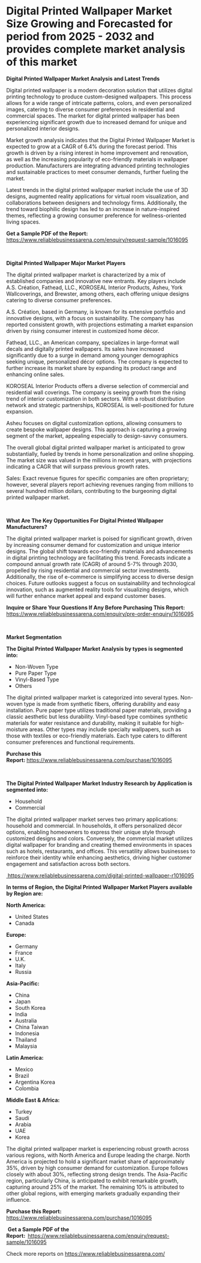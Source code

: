 <p><h1>Digital Printed Wallpaper Market Size Growing and Forecasted for period from 2025 - 2032 and provides complete market analysis of this market</h1></p><p><strong>Digital Printed Wallpaper Market Analysis and Latest Trends</strong></p>
<p><p>Digital printed wallpaper is a modern decoration solution that utilizes digital printing technology to produce custom-designed wallpapers. This process allows for a wide range of intricate patterns, colors, and even personalized images, catering to diverse consumer preferences in residential and commercial spaces. The market for digital printed wallpaper has been experiencing significant growth due to increased demand for unique and personalized interior designs.</p><p>Market growth analysis indicates that the Digital Printed Wallpaper Market is expected to grow at a CAGR of 6.4% during the forecast period. This growth is driven by a rising interest in home improvement and renovation, as well as the increasing popularity of eco-friendly materials in wallpaper production. Manufacturers are integrating advanced printing technologies and sustainable practices to meet consumer demands, further fueling the market. </p><p>Latest trends in the digital printed wallpaper market include the use of 3D designs, augmented reality applications for virtual room visualization, and collaborations between designers and technology firms. Additionally, the trend toward biophilic design has led to an increase in nature-inspired themes, reflecting a growing consumer preference for wellness-oriented living spaces.</p></p>
<p><strong>Get a Sample PDF of the Report:&nbsp;</strong> <a href="https://www.reliablebusinessarena.com/enquiry/request-sample/1016095?utm_campaign=2041&utm_medium=2&utm_source=Github&utm_content=ia&utm_term=07022025&utm_id=digital-printed-wallpaper">https://www.reliablebusinessarena.com/enquiry/request-sample/1016095</a></p>
<p>&nbsp;</p>
<p><strong>Digital Printed Wallpaper Major Market Players</strong></p>
<p><p>The digital printed wallpaper market is characterized by a mix of established companies and innovative new entrants. Key players include A.S. Création, Fathead, LLC., KOROSEAL Interior Products, Asheu, York Wallcoverings, and Brewster, among others, each offering unique designs catering to diverse consumer preferences.</p><p>A.S. Création, based in Germany, is known for its extensive portfolio and innovative designs, with a focus on sustainability. The company has reported consistent growth, with projections estimating a market expansion driven by rising consumer interest in customized home décor.</p><p>Fathead, LLC., an American company, specializes in large-format wall decals and digitally printed wallpapers. Its sales have increased significantly due to a surge in demand among younger demographics seeking unique, personalized décor options. The company is expected to further increase its market share by expanding its product range and enhancing online sales.</p><p>KOROSEAL Interior Products offers a diverse selection of commercial and residential wall coverings. The company is seeing growth from the rising trend of interior customization in both sectors. With a robust distribution network and strategic partnerships, KOROSEAL is well-positioned for future expansion.</p><p>Asheu focuses on digital customization options, allowing consumers to create bespoke wallpaper designs. This approach is capturing a growing segment of the market, appealing especially to design-savvy consumers.</p><p>The overall global digital printed wallpaper market is anticipated to grow substantially, fueled by trends in home personalization and online shopping. The market size was valued in the millions in recent years, with projections indicating a CAGR that will surpass previous growth rates.</p><p>Sales: Exact revenue figures for specific companies are often proprietary; however, several players report achieving revenues ranging from millions to several hundred million dollars, contributing to the burgeoning digital printed wallpaper market.</p></p>
<p>&nbsp;</p>
<p><strong>What Are The Key Opportunities For Digital Printed Wallpaper Manufacturers?</strong></p>
<p><p>The digital printed wallpaper market is poised for significant growth, driven by increasing consumer demand for customization and unique interior designs. The global shift towards eco-friendly materials and advancements in digital printing technology are facilitating this trend. Forecasts indicate a compound annual growth rate (CAGR) of around 5-7% through 2030, propelled by rising residential and commercial sector investments. Additionally, the rise of e-commerce is simplifying access to diverse design choices. Future outlooks suggest a focus on sustainability and technological innovation, such as augmented reality tools for visualizing designs, which will further enhance market appeal and expand customer bases.</p></p>
<p><strong>Inquire or Share Your Questions If Any Before Purchasing This Report:</strong> <a href="https://www.reliablebusinessarena.com/enquiry/pre-order-enquiry/1016095?utm_campaign=2041&utm_medium=2&utm_source=Github&utm_content=ia&utm_term=07022025&utm_id=digital-printed-wallpaper">https://www.reliablebusinessarena.com/enquiry/pre-order-enquiry/1016095</a></p>
<p>&nbsp;</p>
<p><strong>Market Segmentation</strong></p>
<p><strong>The Digital Printed Wallpaper Market Analysis by types is segmented into:</strong></p>
<p><ul><li>Non-Woven Type</li><li>Pure Paper Type</li><li>Vinyl-Based Type</li><li>Others</li></ul></p>
<p><p>The digital printed wallpaper market is categorized into several types. Non-woven type is made from synthetic fibers, offering durability and easy installation. Pure paper type utilizes traditional paper materials, providing a classic aesthetic but less durability. Vinyl-based type combines synthetic materials for water resistance and durability, making it suitable for high-moisture areas. Other types may include specialty wallpapers, such as those with textiles or eco-friendly materials. Each type caters to different consumer preferences and functional requirements.</p></p>
<p><strong>Purchase this Report:&nbsp;</strong><a href="https://www.reliablebusinessarena.com/purchase/1016095?utm_campaign=2041&utm_medium=2&utm_source=Github&utm_content=ia&utm_term=07022025&utm_id=digital-printed-wallpaper">https://www.reliablebusinessarena.com/purchase/1016095</a></p>
<p>&nbsp;</p>
<p><strong>The Digital Printed Wallpaper Market Industry Research by Application is segmented into:</strong></p>
<p><ul><li>Household</li><li>Commercial</li></ul></p>
<p><p>The digital printed wallpaper market serves two primary applications: household and commercial. In households, it offers personalized décor options, enabling homeowners to express their unique style through customized designs and colors. Conversely, the commercial market utilizes digital wallpaper for branding and creating themed environments in spaces such as hotels, restaurants, and offices. This versatility allows businesses to reinforce their identity while enhancing aesthetics, driving higher customer engagement and satisfaction across both sectors.</p></p>
<p><a href="https://www.reliablebusinessarena.com/digital-printed-wallpaper-r1016095?utm_campaign=2041&utm_medium=2&utm_source=Github&utm_content=ia&utm_term=07022025&utm_id=digital-printed-wallpaper">&nbsp;https://www.reliablebusinessarena.com/digital-printed-wallpaper-r1016095</a></p>
<p><strong>In terms of Region, the Digital Printed Wallpaper Market Players available by Region are:</strong></p>
<p>
    <p> <strong> North America: </strong>
        <ul>
            <li>United States</li>
            <li>Canada</li>
        </ul>
        </p> 
    <p> <strong> Europe: </strong>
        <ul>
            <li>Germany</li>
            <li>France</li>
            <li>U.K.</li>
            <li>Italy</li>
            <li>Russia</li>
        </ul>
        </p> 
    <p> <strong> Asia-Pacific: </strong>
        <ul>
            <li>China</li>
            <li>Japan</li>
            <li>South Korea</li>
            <li>India</li>
            <li>Australia</li>
            <li>China Taiwan</li>
            <li>Indonesia</li>
            <li>Thailand</li>
            <li>Malaysia</li>
        </ul>
        </p> 
    <p> <strong> Latin America: </strong>
        <ul>
            <li>Mexico</li>
            <li>Brazil</li>
            <li>Argentina Korea</li>
            <li>Colombia</li>
        </ul>
        </p> 
    <p> <strong> Middle East & Africa: </strong>
        <ul>
            <li>Turkey</li>
            <li>Saudi</li>
            <li>Arabia</li>
            <li>UAE</li>
            <li>Korea</li>
        </ul>
    </p>
    </p>
<p><p>The digital printed wallpaper market is experiencing robust growth across various regions, with North America and Europe leading the charge. North America is projected to hold a significant market share of approximately 35%, driven by high consumer demand for customization. Europe follows closely with about 30%, reflecting strong design trends. The Asia-Pacific region, particularly China, is anticipated to exhibit remarkable growth, capturing around 25% of the market. The remaining 10% is attributed to other global regions, with emerging markets gradually expanding their influence.</p></p>
<p><strong>Purchase this Report: </strong><a href="https://www.reliablebusinessarena.com/purchase/1016095?utm_campaign=2041&utm_medium=2&utm_source=Github&utm_content=ia&utm_term=07022025&utm_id=digital-printed-wallpaper">https://www.reliablebusinessarena.com/purchase/1016095</a></p>
<p>&nbsp;<strong>Get a Sample PDF of the Report:&nbsp;&nbsp;</strong><a href="https://www.reliablebusinessarena.com/enquiry/request-sample/1016095?utm_campaign=2041&utm_medium=2&utm_source=Github&utm_content=ia&utm_term=07022025&utm_id=digital-printed-wallpaper">https://www.reliablebusinessarena.com/enquiry/request-sample/1016095</a></p>
<p><strong></strong></p>
<p>Check more reports on <a href="https://www.reliablebusinessarena.com/?utm_campaign=2041&utm_medium=2&utm_source=Github&utm_content=ia&utm_term=07022025&utm_id=digital-printed-wallpaper">https://www.reliablebusinessarena.com/</a></p>